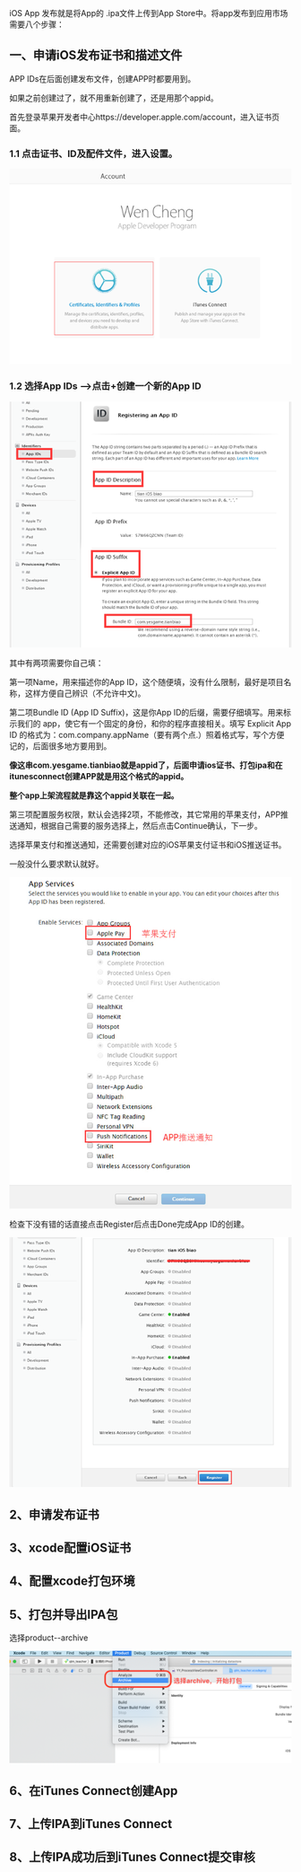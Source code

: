 

iOS App 发布就是将App的 .ipa文件上传到App Store中。将app发布到应用市场需要八个步骤：


## 一、申请iOS发布证书和描述文件


APP IDs在后面创建发布文件，创建APP时都要用到。

如果之前创建过了，就不用重新创建了，还是用那个appid。

首先登录苹果开发者中心https://developer.apple.com/account，进入证书页面。


### 1.1 点击证书、ID及配件文件，进入设置。

![](./assets/release-1.png)


### 1.2 选择App IDs –>点击+创建一个新的App ID

![](./assets/release-2.png)


其中有两项需要你自己填：


第一项Name，用来描述你的App ID，这个随便填，没有什么限制，最好是项目名称，这样方便自己辨识（不允许中文)。

 
第二项Bundle ID (App ID Suffix)，这是你App ID的后缀，需要仔细填写。用来标示我们的 app，使它有一个固定的身份，和你的程序直接相关。填写  Explicit App ID 的格式为：com.company.appName（要有两个点.）照着格式写，写个方便记的，后面很多地方要用到。

 

**像这串com.yesgame.tianbiao就是appid了，后面申请ios证书、打包ipa和在itunesconnect创建APP就是用这个格式的appid。**

**整个app上架流程就是靠这个appid关联在一起。**

 

第三项配置服务权限，默认会选择2项，不能修改，其它常用的苹果支付，APP推送通知，根据自己需要的服务选择上，然后点击Continue确认，下一步。

 

选择苹果支付和推送通知，还需要创建对应的iOS苹果支付证书和iOS推送证书。

 

一般没什么要求默认就好。

![](./assets/release-3.jpg)

检查下没有错的话直接点击Register后点击Done完成App ID的创建。

![](./assets/release-4.png)


## 2、申请发布证书



## 3、xcode配置iOS证书



## 4、配置xcode打包环境




## 5、打包并导出IPA包

选择product--archive

![](./assets/ios-11.png)

## 6、在iTunes Connect创建App



## 7、上传IPA到iTunes Connect



## 8、上传IPA成功后到iTunes Connect提交审核



